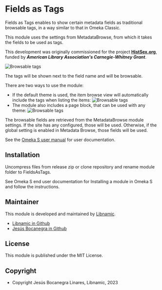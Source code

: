 # Fields as Tags

Fields as Tags enables to show certain metadata fields as traditional browsable tags, in a way similar to that in Omeka Classic.

This module uses the settings from MetadataBrowse, from which it takes the fields to be used as tags.

This development was originally commissioned for the project [**HistSex.org**](https://HistSex.org), funded by ***American Library Association's Carnegie-Whitney Grant***.

![Browsable tags](https://assets.libnamic.com/omeka/modules/Omeka-S-FieldAsTags/1.png)

The tags will be shown next to the field name and will be browsable.

There are two ways to use the module:
* If the default theme is used, the item browse view will automatically include the tags when listing the items:
![Browsable tags](https://assets.libnamic.com/omeka/modules/Omeka-S-FieldAsTags/2.png)
* The module also includes a page block, that can be used with any theme:
![Browsable tags](https://assets.libnamic.com/omeka/modules/Omeka-S-FieldAsTags/3.png)

The browsable fields are retrieved from the MetadataBrowse module settings. If the site has any configured, those will be used. Otherwise, if the global setting is enabled in Metadata Browse, those fields will be used.

See the [Omeka S user manual](http://omeka.org/s/docs/user-manual/modules/) for user documentation.

## Installation
Uncompress files from release zip or clone repository and rename module folder to FieldsAsTags.

See Omeka S end user documentation for Installing a module in Omeka S and follow the instructions.


## Maintainer


This module is developed and maintained by [Libnamic].
* [Libnamic in Github]
* [Jesús Bocanegra in Github]

## License


This module is published under the MIT License.

## Copyright

* Copyright Jesús Bocanegra Linares, Libnamic, 2023


[Libnamic]: https://digitalhumanities.libnamic.com/?ref=Omeka-S-FieldAsTags&pos=readme
[Module Support]: https://github.com/Libnamic/Omeka-S-FieldAsTags/issues
[Omeka S]: https://omeka.org/s
[Installing a module in Omeka S]: http://dev.omeka.org/docs/s/user-manual/modules/#installing-modules
[Libnamic in Github]: https://github.com/Libnamic "Libnamic"
[Jesús Bocanegra in Github]: https://github.com/Boca13 "Jesús Bocanegra"
